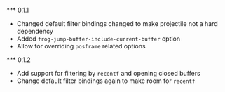 *** 0.1.1

- Changed default filter bindings changed to make projectile not a hard dependency
- Added `frog-jump-buffer-include-current-buffer` option
- Allow for overriding `posframe` related options

*** 0.1.2

- Add support for filtering by `recentf` and opening closed buffers
- Change default filter bindings again to make room for `recentf`
